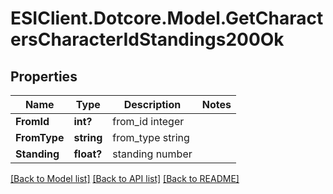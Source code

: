 # ESIClient.Dotcore.Model.GetCharactersCharacterIdStandings200Ok
## Properties

Name | Type | Description | Notes
------------ | ------------- | ------------- | -------------
**FromId** | **int?** | from_id integer | 
**FromType** | **string** | from_type string | 
**Standing** | **float?** | standing number | 

[[Back to Model list]](../README.md#documentation-for-models) [[Back to API list]](../README.md#documentation-for-api-endpoints) [[Back to README]](../README.md)

